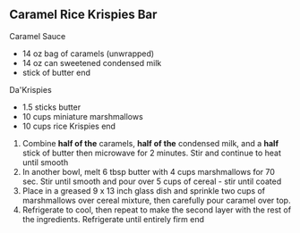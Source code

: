 ## Caramel Rice Krispies Bar

Caramel Sauce

- 14 oz bag of caramels (unwrapped)
- 14 oz can sweetened condensed milk
- stick of butter
end

Da'Krispies

- 1.5 sticks butter
- 10 cups miniature marshmallows
- 10 cups rice Krispies
end

1. Combine **half of the** caramels, **half of the** condensed milk, and a **half** stick of butter then microwave for 2 minutes. Stir and continue to heat until smooth
2. In another bowl, melt 6 tbsp butter with 4 cups marshmallows for 70 sec. Stir until smooth and pour over 5 cups of cereal - stir until coated
3. Place in a greased 9 x 13 inch glass dish and sprinkle two cups of marshmallows over cereal mixture, then carefully pour caramel over top.
4. Refrigerate to cool, then repeat to make the second layer with the rest of the ingredients. Refrigerate until entirely firm
end

